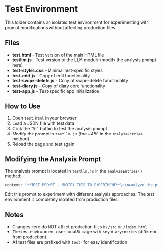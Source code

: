# Test Environment

This folder contains an isolated test environment for experimenting with prompt modifications without affecting production files.

## Files

- **test.html** - Test version of the main HTML file
- **testllm.js** - Test version of the LLM module (modify the analysis prompt here)
- **test-styles.css** - Minimal test-specific styles
- **test-edit.js** - Copy of edit functionality
- **test-swipe-delete.js** - Copy of swipe-delete functionality
- **test-diary.js** - Copy of diary core functionality
- **test-app.js** - Test-specific app initialization

## How to Use

1. Open `test.html` in your browser
2. Load a JSON file with test data
3. Click the "AI" button to test the analysis prompt
4. Modify the prompt in `testllm.js` (line ~450 in the `analyzeEntries` method)
5. Reload the page and test again

## Modifying the Analysis Prompt

The analysis prompt is located in `testllm.js` in the `analyzeEntries()` method:

```javascript
content: '**TEST PROMPT - MODIFY THIS TO EXPERIMENT**\n\nAnalyze the provided entries...'
```

Edit this prompt to experiment with different analysis approaches. The test environment is completely isolated from production files.

## Notes

- Changes here do NOT affect production files in `/src` or `/index.html`
- The test environment uses localStorage with key `diaryEntries` (different from production)
- All test files are prefixed with `test-` for easy identification
